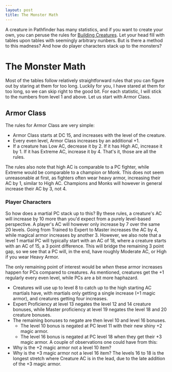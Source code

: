 ```yaml
---
layout: post
title: The Monster Math
---
```


A creature in Pathfinder has many statistics, and if you want to create your own, you can peruse the
rules for [Building Creatures](https://2e.aonprd.com/Rules.aspx?ID=995). Let your head fill with tables
upon tables with seemingly arbitrary nunbers. But is there a method to this madness? And how do player
characters stack up to the monsters?

# The Monster Math

Most of the tables follow relatively straightforward rules that you can figure out by staring at them
for too long. Luckily for you, I have stared at them for too long, so we can skip right to the
good bit. For each statistic, I will stick to the numbers from level 1 and above.
Let us start with Armor Class.

## Armor Class

The rules for Armor Class are very simple:
- Armor Class starts at DC 15, and increases with the level of the creature.
- Every even level, Armor Class increases by an additional +1.
- If a creature has Low AC, decrease it by 2. If it has High AC, increase it by 1. If it has Extreme AC, increase it by 4.
That's it, those are all the rules.

The rules also note that high AC is comparable to a PC fighter,
while Extreme would be comparable to a champion or Monk. This does not seem unreasonable at first, as fighters
often wear heavy armor, increasing their AC by 1, similar to High AC. Champions and Monks will however
in general increase their AC by 3, not 4.

### Player Characters
So how does a martial PC stack up to this? By these rules, a creature's AC will increase by 10 more than you'd expect from
a purely level-based perspective. A player's AC will however only increase by 7 over the same 20 levels.
Going from Trained to Expert to Master increases the AC by 4, while magical armor increases by another 3.
However, we also note that a level 1 martial PC will typically start with an AC of 18, where a creature starts
with an AC of 15, a 3 point difference. This will bridge the remaining 3 point gap, so we see that a PC
will, in the end, have roughly Moderate AC, or High if you wear Heavy Armor.

The only remaining point of interest would be _when_ these armor increases happen for PCs compared to creatures.
As mentioned, creatures get the +1 regularly every even level, while PCs are a bit more haphazard.
- Creatures will use up to level 8 to catch up to the high starting AC martials have, with martials only getting a single increase (+1 magic armor), and creatures getting four increases.
- Expert Proficiency at level 13 negates the level 12 and 14 creature bonuses, while Master proficiency at level 19 negates the level 18 and 20 creature bonuses.
- The remaining bonuses to negate are then level 10 and level 16 bonuses.
  - The level 10 bonus is negated at PC level 11 with their new shiny +2 magic armor.
  - The level 16 bonus is negated at PC level 18 when they get their +3 magic armor.
A couple of observations one could have from this:
- Why is the +2 magic armor not a level 10 item?
- Why is the +3 magic armor not a level 16 item?
The levels 16 to 18 is the longest stretch where Creature AC is in the lead, due to the late addition of the +3 magic armor.
